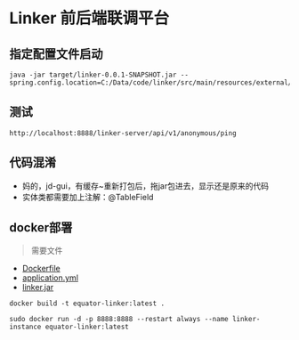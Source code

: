 # Linker 前后端联调平台

## 指定配置文件启动
```shell
java -jar target/linker-0.0.1-SNAPSHOT.jar --spring.config.location=C:/Data/code/linker/src/main/resources/external/
```

## 测试
```shell
http://localhost:8888/linker-server/api/v1/anonymous/ping
```

## 代码混淆
- 妈的，jd-gui，有缓存~重新打包后，拖jar包进去，显示还是原来的代码
- 实体类都需要加上注解：@TableField

## docker部署
> 需要文件
- [Dockerfile](Dockerfile) 
- [application.yml](src%2Fmain%2Fresources%2Fexternal%2Fapplication.yml)
- [linker.jar](target%2Flinker.jar)
```shell
docker build -t equator-linker:latest .

sudo docker run -d -p 8888:8888 --restart always --name linker-instance equator-linker:latest
```